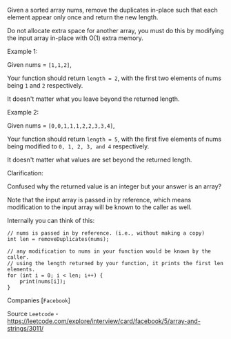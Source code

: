 Given a sorted array nums, remove the duplicates in-place such that each element appear only once and return the new length.

Do not allocate extra space for another array, you must do this by modifying the input array in-place with O(1) extra memory.

Example 1:

Given nums = `[1,1,2]`,

Your function should return `length = 2`, with the first two elements of nums being `1` and `2` respectively.

It doesn't matter what you leave beyond the returned length.

Example 2:

Given nums = `[0,0,1,1,1,2,2,3,3,4]`,

Your function should return `length = 5`, with the first five elements of nums being modified to `0, 1, 2, 3, and 4` respectively.

It doesn't matter what values are set beyond the returned length.

Clarification:

Confused why the returned value is an integer but your answer is an array?

Note that the input array is passed in by reference, which means modification to the input array will be known to the caller as well.

Internally you can think of this:

```
// nums is passed in by reference. (i.e., without making a copy)
int len = removeDuplicates(nums);

// any modification to nums in your function would be known by the caller.
// using the length returned by your function, it prints the first len elements.
for (int i = 0; i < len; i++) {
    print(nums[i]);
}
```

Companies [`Facebook`]

Source `Leetcode` - https://leetcode.com/explore/interview/card/facebook/5/array-and-strings/3011/

